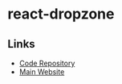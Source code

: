 # react-dropzone

<!--
2 years without updates
-->

## Links

- [Code Repository](https://github.com/react-dropzone/react-dropzone)
- [Main Website](https://react-dropzone.js.org)
